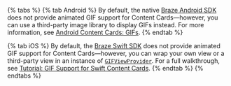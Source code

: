 {% tabs %}
{% tab Android %}
By default, the native [Braze Android SDK](https://github.com/braze-inc/braze-android-sdk) does not provide animated GIF support for Content Cards&#8212;however, you can use a third-party image library to display GIFs instead. For more information, see [Android Content Cards: GIFs]({{site.baseurl}}/developer_guide/platform_integration_guides/android/content_cards/GIFs/).
{% endtab %}

{% tab iOS %}
By default, the [Braze Swift SDK](https://github.com/braze-inc/braze-swift-sdk) does not provide animated GIF support for Content Cards&#8212;however, you can wrap your own view or a third-party view in an instance of [`GIFViewProvider`](https://braze-inc.github.io/braze-swift-sdk/documentation/brazeui/gifviewprovider). For a full walkthrough, see [Tutorial: GIF Support for Swift Content Cards](https://braze-inc.github.io/braze-swift-sdk/tutorials/braze/c3-gif-support/).
{% endtab %}
{% endtabs %}
